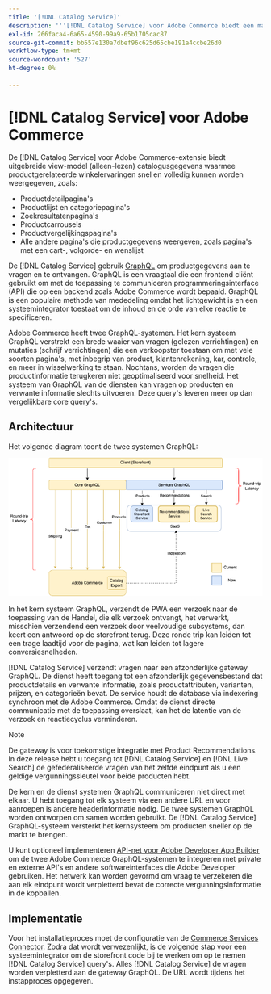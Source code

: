 ```yaml
---
title: '[!DNL Catalog Service]'
description: '''[!DNL Catalog Service] voor Adobe Commerce biedt een manier om de inhoud van de pagina''s met productweergave en de pagina''s met productlijsten veel sneller op te halen dan de native Adobe Commerce GraphQL-query''s.'''
exl-id: 266faca4-6a65-4590-99a9-65b1705cac87
source-git-commit: bb557e130a7dbef96c625d65cbe191a4ccbe26d0
workflow-type: tm+mt
source-wordcount: '527'
ht-degree: 0%

---
```


# [!DNL Catalog Service] voor Adobe Commerce

De [!DNL Catalog Service] voor Adobe Commerce-extensie biedt uitgebreide view-model (alleen-lezen) catalogusgegevens waarmee productgerelateerde winkelervaringen snel en volledig kunnen worden weergegeven, zoals:

* Productdetailpagina&#39;s
* Productlijst en categoriepagina&#39;s
* Zoekresultatenpagina&#39;s
* Productcarrousels
* Productvergelijkingspagina&#39;s
* Alle andere pagina&#39;s die productgegevens weergeven, zoals pagina&#39;s met een cart-, volgorde- en wenslijst

De [!DNL Catalog Service] gebruik [GraphQL](https://graphql.org/) om productgegevens aan te vragen en te ontvangen. GraphQL is een vraagtaal die een frontend cliënt gebruikt om met de toepassing te communiceren programmeringsinterface (API) die op een backend zoals Adobe Commerce wordt bepaald. GraphQL is een populaire methode van mededeling omdat het lichtgewicht is en een systeemintegrator toestaat om de inhoud en de orde van elke reactie te specificeren.

Adobe Commerce heeft twee GraphQL-systemen. Het kern systeem GraphQL verstrekt een brede waaier van vragen (gelezen verrichtingen) en mutaties (schrijf verrichtingen) die een verkoopster toestaan om met vele soorten pagina&#39;s, met inbegrip van product, klantenrekening, kar, controle, en meer in wisselwerking te staan. Nochtans, worden de vragen die productinformatie terugkeren niet geoptimaliseerd voor snelheid. Het systeem van GraphQL van de diensten kan vragen op producten en verwante informatie slechts uitvoeren. Deze query&#39;s leveren meer op dan vergelijkbare core query&#39;s.

## Architectuur

Het volgende diagram toont de twee systemen GraphQL:

![Catalogusarchitectuurdiagram](assets/catalog-service-architecture.png)

In het kern systeem GraphQL, verzendt de PWA een verzoek naar de toepassing van de Handel, die elk verzoek ontvangt, het verwerkt, misschien verzendend een verzoek door veelvoudige subsystems, dan keert een antwoord op de storefront terug. Deze ronde trip kan leiden tot een trage laadtijd voor de pagina, wat kan leiden tot lagere conversiesnelheden.

[!DNL Catalog Service] verzendt vragen naar een afzonderlijke gateway GraphQL. De dienst heeft toegang tot een afzonderlijk gegevensbestand dat productdetails en verwante informatie, zoals productattributen, varianten, prijzen, en categorieën bevat. De service houdt de database via indexering synchroon met de Adobe Commerce.
Omdat de dienst directe communicatie met de toepassing overslaat, kan het de latentie van de verzoek en reactiecyclus verminderen.

>[!NOTE]
>
>De gateway is voor toekomstige integratie met Product Recommendations. In deze release hebt u toegang tot [!DNL Catalog Service] en [!DNL Live Search] de gefederaliseerde vragen van het zelfde eindpunt als u een geldige vergunningssleutel voor beide producten hebt.

De kern en de dienst systemen GraphQL communiceren niet direct met elkaar. U hebt toegang tot elk systeem via een andere URL en voor aanroepen is andere headerinformatie nodig. De twee systemen GraphQL worden ontworpen om samen worden gebruikt. De [!DNL Catalog Service] GraphQL-systeem versterkt het kernsysteem om producten sneller op de markt te brengen.

U kunt optioneel implementeren [API-net voor Adobe Developer App Builder](https://developer.adobe.com/graphql-mesh-gateway/) om de twee Adobe Commerce GraphQL-systemen te integreren met private en externe API&#39;s en andere softwareinterfaces die Adobe Developer gebruiken. Het netwerk kan worden gevormd om vraag te verzekeren die aan elk eindpunt wordt verpletterd bevat de correcte vergunningsinformatie in de kopballen.

## Implementatie

Voor het installatieproces moet de configuratie van de [Commerce Services Connector](../landing/saas.md). Zodra dat wordt verwezenlijkt, is de volgende stap voor een systeemintegrator om de storefront code bij te werken om op te nemen [!DNL Catalog Service] query&#39;s. Alles [!DNL Catalog Service] de vragen worden verpletterd aan de gateway GraphQL. De URL wordt tijdens het instapproces opgegeven.
